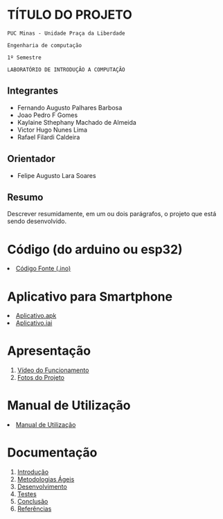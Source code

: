 # TÍTULO DO PROJETO

`PUC Minas - Unidade Praça da Liberdade`

`Engenharia de computação`

`1º Semestre`

`LABORATÓRIO DE INTRODUÇÃO A COMPUTAÇÃO`


## Integrantes

* Fernando Augusto Palhares Barbosa
* Joao Pedro F Gomes
* Kaylaine Sthephany Machado de Almeida
* Victor Hugo Nunes Lima
* Rafael Filardi Caldeira

## Orientador

* Felipe Augusto Lara Soares

## Resumo

Descrever resumidamente, em um ou dois parágrafos, o projeto que está sendo desenvolvido.

# Código (do arduino ou esp32)

<li><a href="Codigo/README.md"> Código Fonte (.ino)</a></li>

# Aplicativo para Smartphone

<li><a href="App/Impressora 2d.apk"> Aplicativo.apk </a></li>
<li><a href="App/Impressora2d.iai"> Aplicativo.iai </a></li>

# Apresentação

<ol>
<li><a href="Apresentacao/README.md"> Vídeo do Funcionamento</a></li>
<li><a href="Apresentacao/README.md"> Fotos do Projeto</a></li>
</ol>

# Manual de Utilização

<li><a href="Manual/manual de utilização.md"> Manual de Utilização</a></li>


# Documentação

<ol>
<li><a href="Documentacao/01-Introducão.md"> Introdução</a></li>
<li><a href="Documentacao/02-Metodologias Ágeis.md"> Metodologias Ágeis</a></li>
<li><a href="Documentacao/03-Desenvolvimento.md"> Desenvolvimento </a></li>
<li><a href="Documentacao/04-Testes.md"> Testes </a></li>
<li><a href="Documentacao/05-Conclusão.md"> Conclusão </a></li>
<li><a href="Documentacao/06-Referências.md"> Referências </a></li>
</ol>

